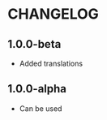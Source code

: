 CHANGELOG
==============

1.0.0-beta
-----------------
  * Added translations
  
1.0.0-alpha
-----------------
  * Can be used
